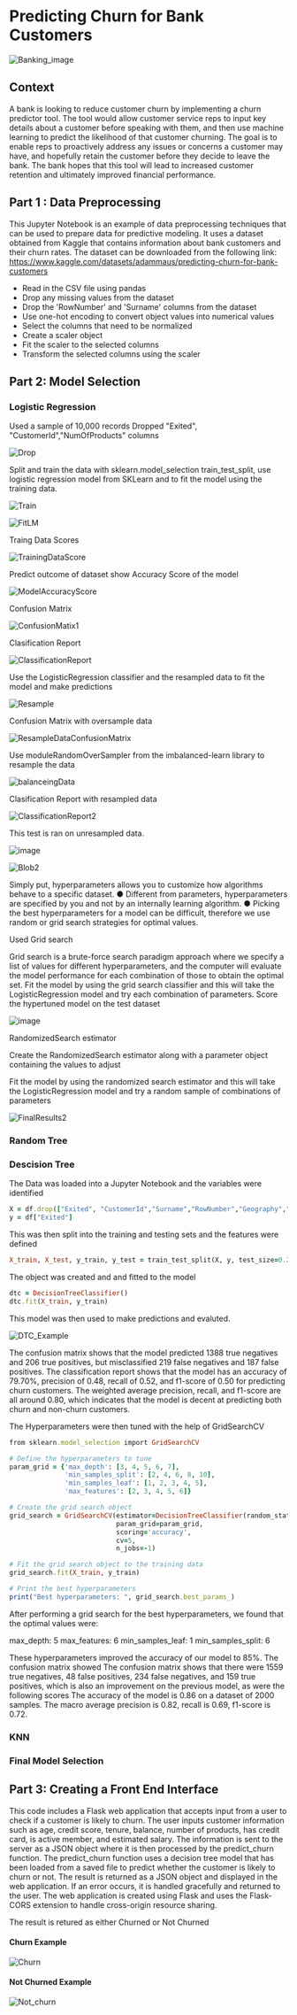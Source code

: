 # Predicting Churn for Bank Customers
![Banking_image](https://github.com/LJMData/Project4_Banking_Churn/raw/main/ScreenShots/Banking_Image.png)


## Context
A bank is looking to reduce customer churn by implementing a churn predictor tool. The tool would allow customer service reps to input key details about a customer before speaking with them, and then use machine learning to predict the likelihood of that customer churning. The goal is to enable reps to proactively address any issues or concerns a customer may have, and hopefully retain the customer before they decide to leave the bank. The bank hopes that this tool will lead to increased customer retention and ultimately improved financial performance.


## Part 1 : Data Preprocessing
This Jupyter Notebook is an example of data preprocessing techniques that can be used to prepare data for predictive modeling. It uses a dataset obtained from Kaggle that contains information about bank customers and their churn rates. The dataset can be downloaded from the following link: https://www.kaggle.com/datasets/adammaus/predicting-churn-for-bank-customers

- Read in the CSV file using pandas
- Drop any missing values from the dataset
- Drop the 'RowNumber' and 'Surname' columns from the dataset
- Use one-hot encoding to convert object values into numerical values
- Select the columns that need to be normalized
- Create a scaler object
- Fit the scaler to the selected columns
- Transform the selected columns using the scaler

## Part 2: Model Selection 

### Logistic Regression


Used a sample of 10,000 records
Dropped "Exited", "CustomerId","NumOfProducts" columns 

![Drop](https://user-images.githubusercontent.com/115945473/232009937-cc165907-3023-4d7a-a283-9d460f22018a.jpg) 

Split and train the data with sklearn.model_selection train_test_split, use logistic regression model from SKLearn and to fit the model using the training data.

![Train](https://user-images.githubusercontent.com/115945473/232016546-2d40d1cf-bcf2-4875-a875-b0c1264e1e8b.jpg)


![FitLM](https://user-images.githubusercontent.com/115945473/232016647-d2f3be39-11f0-4da8-b122-53c5909e95e0.jpg)


Traing Data Scores

![TrainingDataScore](https://user-images.githubusercontent.com/115945473/232017815-d9599f82-3b6e-42b4-a6d7-1578c2c323e1.jpg)


Predict outcome of dataset show Accuracy Score of the model

![ModelAccuracyScore](https://user-images.githubusercontent.com/115945473/232019001-7cc6936e-411b-4ecd-88f9-2e4e470318e5.jpg)


Confusion Matrix

![ConfusionMatix1](https://user-images.githubusercontent.com/115945473/232024064-8f28be3c-0e15-4de2-b807-4f7568406c54.jpg)



Clasification Report

![ClassificationReport](https://user-images.githubusercontent.com/115945473/232024528-1d04e5ca-f7a1-4dc9-98f5-483620d10b10.jpg)


Use the LogisticRegression classifier and the resampled data to fit the model and make predictions

![Resample](https://user-images.githubusercontent.com/115945473/232026655-67e74836-8404-41bd-8b04-bd0b1c362031.jpg)


Confusion Matrix with oversample data

![ResampleDataConfusionMatrix](https://user-images.githubusercontent.com/115945473/232027366-713e44f2-d890-45c1-a285-30b30d6b36ea.jpg)


 Use moduleRandomOverSampler from the imbalanced-learn library to resample the data 
 
![balanceingData](https://user-images.githubusercontent.com/115945473/232430271-c436d404-9536-444f-9e86-75fbec2a9812.jpg)

 
 
 Clasification Report with resampled data

![ClassificationReport2](https://user-images.githubusercontent.com/115945473/232028052-8810966f-0c16-4132-b93b-ae531b8f19a8.jpg)

This test is ran on unresampled data.

![image](https://user-images.githubusercontent.com/115945473/232029062-b61df275-24dc-4fb5-8f87-7746eb71d5cc.png)

![Blob2](https://user-images.githubusercontent.com/115945473/232433412-73ad8a48-2589-42fe-aef0-b5d6952899a7.jpg)

Simply put, hyperparameters allows you to customize how algorithms behave to a specific 
dataset. 
● Different from parameters, hyperparameters are specified by you and not by an internally learning 
algorithm. 
● Picking the best hyperparameters for a model can be difficult, therefore we use random or grid 
search strategies for optimal values. 

Used Grid search 

Grid search is a brute-force search paradigm approach where we specify a list of values for different 
hyperparameters, and the computer will evaluate the model performance for each 
combination of those to obtain the optimal set. Fit the model by using the grid search classifier and this 
will take the LogisticRegression model and try each combination of parameters. Score the hypertuned model on the test dataset

![image](https://user-images.githubusercontent.com/115945473/232031582-a656a364-60bb-4d37-b57b-c10eeef5f88d.png)

RandomizedSearch estimator

Create the RandomizedSearch estimator along with a parameter object containing the values to adjust

Fit the model by using the randomized search estimator and this will take the LogisticRegression model and 
try a random sample of combinations of parameters


![FinalResults2](https://user-images.githubusercontent.com/115945473/232034811-03c97596-f2cf-4138-862b-abe393ef60ab.jpg)




### Random Tree

### Descision Tree
The Data was loaded into a Jupyter Notebook and the variables were identified 

```ruby
X = df.drop(["Exited", "CustomerId","Surname","RowNumber","Geography","Gender"], axis=1)
y = df["Exited"]
```
This was then split into the training and testing sets and the features were defined

```ruby
X_train, X_test, y_train, y_test = train_test_split(X, y, test_size=0.2, random_state=42)
```
The object was created and and fitted to the model

```ruby
dtc = DecisionTreeClassifier()
dtc.fit(X_train, y_train)
```
This model was then used to make predictions and evaluted.

![DTC_Example](https://github.com/LJMData/Project4_Banking_Churn/blob/main/ScreenShots/Descision_tree_example.png)

The confusion matrix shows that the model predicted 1388 true negatives and 206 true positives, but misclassified 219 false negatives and 187 false positives. The classification report shows that the model has an accuracy of 79.70%, precision of 0.48, recall of 0.52, and f1-score of 0.50 for predicting churn customers. The weighted average precision, recall, and f1-score are all around 0.80, which indicates that the model is decent at predicting both churn and non-churn customers.

The Hyperparameters were then tuned with the help of GridSearchCV

``` ruby
from sklearn.model_selection import GridSearchCV

# Define the hyperparameters to tune
param_grid = {'max_depth': [3, 4, 5, 6, 7],
              'min_samples_split': [2, 4, 6, 8, 10],
              'min_samples_leaf': [1, 2, 3, 4, 5],
              'max_features': [2, 3, 4, 5, 6]}

# Create the grid search object
grid_search = GridSearchCV(estimator=DecisionTreeClassifier(random_state=42),
                           param_grid=param_grid,
                           scoring='accuracy',
                           cv=5,
                           n_jobs=-1)

# Fit the grid search object to the training data
grid_search.fit(X_train, y_train)

# Print the best hyperparameters
print("Best hyperparameters: ", grid_search.best_params_)
```
After performing a grid search for the best hyperparameters, we found that the optimal values were:

max_depth: 5
max_features: 6
min_samples_leaf: 1
min_samples_split: 6

These hyperparameters improved the accuracy of our model to 85%. The confusion matrix showed The confusion matrix shows that there were 1559 true negatives, 48 false positives, 234 false negatives, and 159 true positives, which is also an improvement on the previous model, as were the following scores The accuracy of the model is 0.86 on a dataset of 2000 samples. The macro average precision is 0.82, recall is 0.69, f1-score is 0.72. 

### KNN

### Final Model Selection 

## Part 3: Creating a Front End Interface 
This code includes a Flask web application that accepts input from a user to check if a customer is likely to churn. The user inputs customer information such as age, credit score, tenure, balance, number of products, has credit card, is active member, and estimated salary. The information is sent to the server as a JSON object where it is then processed by the predict_churn function. The predict_churn function uses a decision tree model that has been loaded from a saved file to predict whether the customer is likely to churn or not. The result is returned as a JSON object and displayed in the web application. If an error occurs, it is handled gracefully and returned to the user. The web application is created using Flask and uses the Flask-CORS extension to handle cross-origin resource sharing. 

The result is retured as either Churned or Not Churned 

#### Churn Example 
![Churn](https://github.com/LJMData/Project4_Banking_Churn/blob/main/ScreenShots/Churn.png)

#### Not Churned Example 
![Not_churn](https://github.com/LJMData/Project4_Banking_Churn/blob/main/ScreenShots/No_Churn.png)


